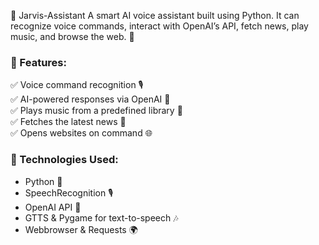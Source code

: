 🧠 Jarvis-Assistant 
A smart AI voice assistant built using Python. It can recognize voice commands, interact with OpenAI’s API, fetch news, play music, and browse the web. 🚀  

### 🔹 Features:  
✅ Voice command recognition 🎙️  
✅ AI-powered responses via OpenAI 🤖  
✅ Plays music from a predefined library 🎵  
✅ Fetches the latest news 📰  
✅ Opens websites on command 🌐  

### 🔹 Technologies Used: 
- Python 🐍  
- SpeechRecognition 🎙️  
- OpenAI API 🤖  
- GTTS & Pygame for text-to-speech 🎶  
- Webbrowser & Requests 🌍
